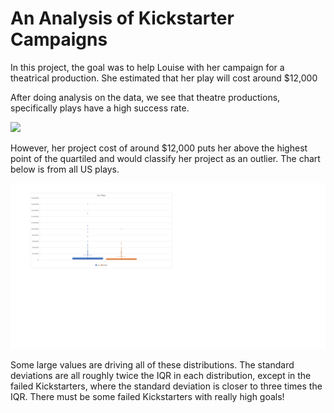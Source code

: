 # An Analysis of Kickstarter Campaigns
In this project, the goal was to help Louise with her campaign for a theatrical production. She estimated that her play will cost around $12,000



After doing analysis on the data, we see that theatre productions, specifically plays have a high success rate. 

![](ParentCategoryOutcomes2.png)

However, her project cost of around $12,000 puts her above the highest point of the quartiled and would classify her project as an outlier. The chart below is from all US plays.

![](BoxAndWhiskerUS.png)


Some large values are driving all of these distributions. The standard deviations are all roughly twice the IQR in each distribution, except in the failed Kickstarters, where the standard deviation is closer to three times the IQR. There must be some failed Kickstarters with really high goals!
